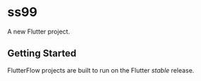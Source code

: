# ss99

A new Flutter project.

## Getting Started

FlutterFlow projects are built to run on the Flutter _stable_ release.
